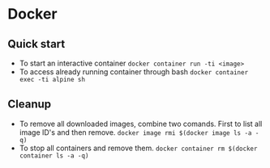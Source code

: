# Docker
## Quick start
* To start an interactive container
```docker container run -ti <image>```
* To access already running container through bash
```docker container exec -ti alpine sh``` 

## Cleanup 
* To remove all downloaded images, combine two comands. First to list all image ID's and then remove.
```docker image rmi $(docker image ls -a -q)```
* To stop all containers and remove them.
```docker container rm $(docker container ls -a -q)```
  
